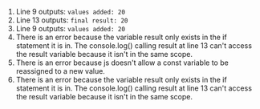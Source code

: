 1. Line 9 outputs: `values added: 20`
2. Line 13 outputs: `final result: 20`
3. Line 9 outputs: `values added: 20`
4. There is an error because the variable result only exists in the if statement it is in. The console.log() calling result at line 13 can't access the result variable because it isn't in the same scope.
5. There is an error because js doesn't allow a const variable to be reassigned to a new value.
6. There is an error because the variable result only exists in the if statement it is in. The console.log() calling result at line 13 can't access the result variable because it isn't in the same scope.
